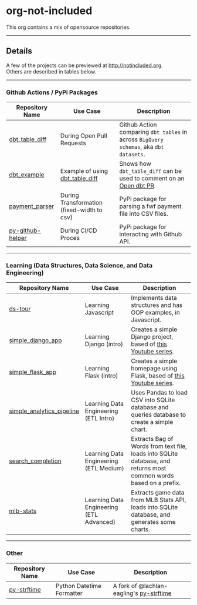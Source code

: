 # org-not-included  
  
This org contains a mix of opensource repositories.  
   
---  
  
## Details  
  
A few of the projects can be previewed at http://notincluded.org.  
Others are described in tables below.
  
---  
  
### Github Actions / PyPi Packages
  
| Repository Name                                                          | Use Case                                                                              | Description                                                                                                                    |  
|--------------------------------------------------------------------------|---------------------------------------------------------------------------------------|--------------------------------------------------------------------------------------------------------------------------------|
| [dbt_table_diff](https://github.com/org-not-included/dbt_table_diff)     | During Open Pull Requests                                                             | Github Action comparing `dbt tables` in across `BigQuery schemas`, aka `dbt datasets`.                                         |  
| [dbt_example](https://github.com/org-not-included/dbt_example)           | Example of using [dbt_table_diff](https://github.com/org-not-included/dbt_table_diff) | Shows how `dbt_table_diff` can be used to comment on an [Open dbt PR](https://github.com/org-not-included/dbt_example/pull/2). |  
| [payment_parser](https://github.com/org-not-included/payment_parser)     | During Transformation (fixed-width to csv)                                            | PyPi package for parsing a fwf payment file into CSV files.                                                                    |
| [py-github-helper](https://github.com/org-not-included/py-github-helper) | During CI/CD Proces                                                                   | PyPi package for interacting with Github API.                                                                                  |

  
---  
  
  
### Learning (Data Structures, Data Science, and Data Engineering)
   
| Repository Name                                                                            | Use Case                                 | Description                                                                                                                                      |  
|--------------------------------------------------------------------------------------------|------------------------------------------|--------------------------------------------------------------------------------------------------------------------------------------------------|
| [ds-tour](https://github.com/org-not-included/ds-tour)                                     | Learning Javascript                      | Implements data structures and has OOP examples, in Javascript.                                                                                  |  
| [simple_django_app](https://github.com/org-not-included/simple_django_app)                 | Learning Django (intro)                  | Creates a simple Django project, based of [this Youtube series](https://www.youtube.com/watch?v=IMG4r03G6g8).       |
| [simple_flask_app](https://github.com/org-not-included/simple_flask_app)                   | Learning Flask (intro)                   | Creates a simple homepage using Flask, based of [this Youtube series](https://www.youtube.com/playlist?list=PLFtQkpylAzMAKJNId7GBrCG5yIncZivVL). |
| [simple_analytics_pipeline](https://github.com/org-not-included/simple_analytics_pipeline) | Learning Data Engineering (ETL Intro)    | Uses Pandas to load CSV into SQLite database and queries database to create a simple chart.                                                      |
| [search_completion](https://github.com/org-not-included/search_completion)                 | Learning Data Engineering (ETL Medium)   | Extracts Bag of Words from text file, loads into SQLite database, and returns most common words based on a prefix.                               |
| [mlb-stats](https://github.com/org-not-included/mlb-stats)                                 | Learning Data Engineering (ETL Advanced) | Extracts game data from MLB Stats API, loads into SQLite database, and generates some charts.                                                    |  
  
  
---  
  
  
### Other
  
| Repository Name                                                                         | Use Case                  | Description                                                                                |  
|-----------------------------------------------------------------------------------------|---------------------------|--------------------------------------------------------------------------------------------|
| [py-strftime](https://github.com/org-not-included/py-strftime)                          | Python Datetime Formatter | A fork of @lachlan-eagling's [py-strftime](https://github.com/lachlan-eagling/py-strftime) |  
  
